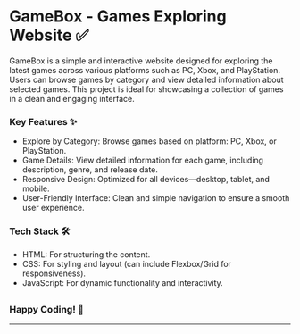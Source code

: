 # GameBox - Games Exploring Website ✅

GameBox is a simple and interactive website designed for exploring the latest games across various platforms such as PC, Xbox, and PlayStation. Users can browse games by category and view detailed information about selected games. This project is ideal for showcasing a collection of games in a clean and engaging interface.

<h3>Key Features ✨</h3>

- Explore by Category: Browse games based on platform: PC, Xbox, or PlayStation.
- Game Details: View detailed information for each game, including description, genre, and release date.
- Responsive Design: Optimized for all devices—desktop, tablet, and mobile.
- User-Friendly Interface: Clean and simple navigation to ensure a smooth user experience.

<h3>Tech Stack 🛠️</h3>

- HTML: For structuring the content.
- CSS: For styling and layout (can include Flexbox/Grid for responsiveness).
- JavaScript: For dynamic functionality and interactivity.

<h2> </h2>

<h3>Happy Coding! 🎉</h3>

---
